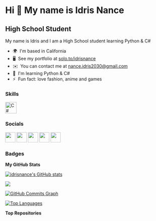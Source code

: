 Hi 👋 My name is Idris Nance
============================

High School Student
-------------------

My name is Idris and I am a High School student learning Python & C#

* 🌍  I'm based in California
* 🖥️  See my portfolio at [solo.to/idrisnance](http://https://solo.to/idrisnance)
* ✉️  You can contact me at [nance.idris2030@gmail.com](mailto:nance.idris2030@gmail.com)
* 🧠  I'm learning Python & C#
* ⚡  Fun fact: love fashion, anime and games

### Skills


<p align="left">
<a href="https://docs.microsoft.com/en-us/dotnet/csharp/" target="_blank" rel="noreferrer"><img src="https://raw.githubusercontent.com/danielcranney/readme-generator/main/public/icons/skills/csharp-colored.svg" width="36" height="36" alt="C#" /></a>
</p>


### Socials

<p align="left"> <a href="https://www.dev.to/idrisnance" target="_blank" rel="noreferrer"><img src="https://raw.githubusercontent.com/danielcranney/readme-generator/main/public/icons/socials/devdotto.svg" width="32" height="32" /></a> <a href="https://discord.com/users/idris_nance#3778/" target="_blank" rel="noreferrer"><img src="https://raw.githubusercontent.com/danielcranney/readme-generator/main/public/icons/socials/discord.svg" width="32" height="32" /></a> <a href="https://www.github.com/idrisnance" target="_blank" rel="noreferrer"><img src="https://raw.githubusercontent.com/danielcranney/readme-generator/main/public/icons/socials/github.svg" width="32" height="32" /></a> <a href="http://www.instagram.com/idris.molecule/" target="_blank" rel="noreferrer"><img src="https://raw.githubusercontent.com/danielcranney/readme-generator/main/public/icons/socials/instagram.svg" width="32" height="32" /></a> <a href="https://www.stackoverflow.com/users/20828281/molecule" target="_blank" rel="noreferrer"><img src="https://raw.githubusercontent.com/danielcranney/readme-generator/main/public/icons/socials/stackoverflow.svg" width="32" height="32" /></a></p>

### Badges

<b>My GitHub Stats</b>

<a href="http://www.github.com/idrisnance"><img src="https://github-readme-stats.vercel.app/api?username=idrisnance&show_icons=true&hide=&count_private=true&title_color=ef4444&text_color=ffffff&icon_color=ef4444&bg_color=000000&hide_border=true&show_icons=true" alt="idrisnance's GitHub stats" /></a>

<a href="http://www.github.com/idrisnance"><img src="https://github-readme-streak-stats.herokuapp.com/?user=idrisnance&stroke=ffffff&background=000000&ring=ef4444&fire=ef4444&currStreakNum=ffffff&currStreakLabel=ef4444&sideNums=ffffff&sideLabels=ffffff&dates=ffffff&hide_border=true" /></a>

<a href="http://www.github.com/idrisnance"><img src="https://github-readme-activity-graph.cyclic.app/graph?username=idrisnance&bg_color=000000&color=ffffff&line=ef4444&point=ffffff&area_color=000000&area=true&hide_border=true&custom_title=GitHub%20Commits%20Graph" alt="GitHub Commits Graph" /></a>

<a href="https://github.com/idrisnance" align="left"><img src="https://github-readme-stats.vercel.app/api/top-langs/?username=idrisnance&langs_count=10&title_color=ef4444&text_color=ffffff&icon_color=ef4444&bg_color=000000&hide_border=true&locale=en&custom_title=Top%20%Languages" alt="Top Languages" /></a>

<b>Top Repositories</b>

<div width="100%" align="center"></div><br /><br /><br /><br /><br /><br /><br />
